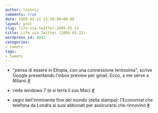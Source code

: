 ```yaml
---
author: leibniz
comments: true
date: 2009-05-22 22:59:00+00:00
layout: post
slug: life-via-twitter-2009-05-22
title: Life via Twitter (2009-05-22)
wordpress_id: 4041
categories:
- tweets
tags:
- tweets
---
```



	
  * "pensa di essere in Etiopia, con una connessione lentissima", scrive Google presentando l'inbox preview per gmail. Ecco, a me serve a Milano [#](http://twitter.com/leibniz/statuses/1880395649)

	
  * vede windows 7 (e si terrà il suo Mac) [#](http://twitter.com/leibniz/statuses/1881757758)

	
  * segni dell'imminente fine del mondo (della stampa): l'Economist che telefona da Londra ai suoi abbonati per assicurarsi che rinnovino [#](http://twitter.com/leibniz/statuses/1885372397)


